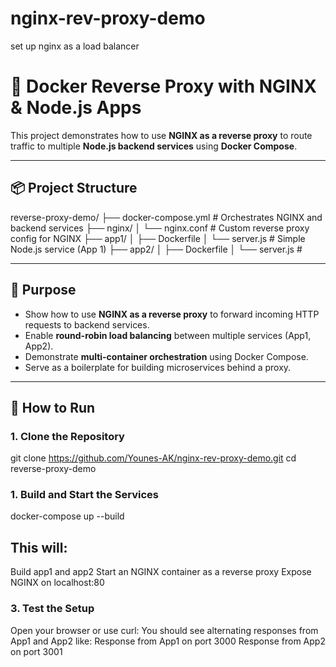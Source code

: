 # nginx-rev-proxy-demo
set up nginx as a load balancer

# 🔁 Docker Reverse Proxy with NGINX & Node.js Apps

This project demonstrates how to use **NGINX as a reverse proxy** to route traffic to multiple **Node.js backend services** using **Docker Compose**.

---
## 📦 Project Structure

reverse-proxy-demo/ ├── docker-compose.yml # Orchestrates NGINX and backend services ├── nginx/ │ └── nginx.conf # Custom reverse proxy config for NGINX ├── app1/ │ ├── Dockerfile │ └── server.js # Simple Node.js service (App 1) ├── app2/ │ ├── Dockerfile │ └── server.js #

---

## 🎯 Purpose

- Show how to use **NGINX as a reverse proxy** to forward incoming HTTP requests to backend services.
- Enable **round-robin load balancing** between multiple services (App1, App2).
- Demonstrate **multi-container orchestration** using Docker Compose.
- Serve as a boilerplate for building microservices behind a proxy.

---

## 🚀 How to Run

### 1. Clone the Repository

  git clone https://github.com/Younes-AK/nginx-rev-proxy-demo.git
  cd reverse-proxy-demo
  
### 1. Build and Start the Services
  docker-compose up --build

  
## This will:
  Build app1 and app2
  Start an NGINX container as a reverse proxy
  Expose NGINX on localhost:80

### 3. Test the Setup
  Open your browser or use curl:
    You should see alternating responses from App1 and App2 like:
      Response from App1 on port 3000
      Response from App2 on port 3001
